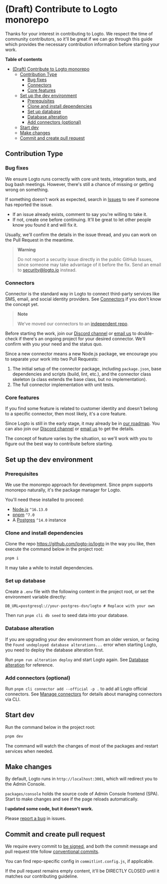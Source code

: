 # (Draft) Contribute to Logto monorepo

Thanks for your interest in contributing to Logto. We respect the time of community contributors, so it'll be great if we can go through this guide which provides the necessary contribution information before starting your work.

**Table of contents**

- [(Draft) Contribute to Logto monorepo](#draft-contribute-to-logto-monorepo)
  - [Contribution Type](#contribution-type)
    - [Bug fixes](#bug-fixes)
    - [Connectors](#connectors)
    - [Core features](#core-features)
  - [Set up the dev environment](#set-up-the-dev-environment)
    - [Prerequisites](#prerequisites)
    - [Clone and install dependencies](#clone-and-install-dependencies)
    - [Set up database](#set-up-database)
    - [Database alteration](#database-alteration)
    - [Add connectors (optional)](#add-connectors-optional)
  - [Start dev](#start-dev)
  - [Make changes](#make-changes)
  - [Commit and create pull request](#commit-and-create-pull-request)

## Contribution Type

### Bug fixes

We ensure Logto runs correctly with core unit tests, integration tests, and bug bash meetings. However, there's still a chance of missing or getting wrong on something.

If something doesn't work as expected, search in [Issues](https://github.com/logto-io/logto/issues) to see if someone has reported the issue.

- If an issue already exists, comment to say you're willing to take it.
- If not, create one before continuing. It'll be great to let other people know you found it and will fix it.

Usually, we'll confirm the details in the issue thread, and you can work on the Pull Request in the meantime.

> **Warning**
> 
> Do not report a security issue directly in the public GitHub Issues, since someone may take advantage of it before the fix. Send an email to [security@logto.io](mailto:security@logto.io) instead.

### Connectors

Connector is the standard way in Logto to connect third-party services like SMS, email, and social identity providers. See [Connectors](https://docs.logto.io/docs/references/connectors/) if you don't know the concept yet.

> **Note**
>
> We've moved our connectors to an [independent repo](https://github.com/logto-io/connectors).

Before starting the work, join our [Discord channel](https://discord.gg/cyWnux4cH6) or [email us](mailto:contact@logto.io) to double-check if there's an ongoing project for your desired connector. We'll confirm with you your need and the status quo.

Since a new connector means a new Node.js package, we encourage you to separate your work into two Pull Requests:

1. The initial setup of the connector package, including `package.json`, base dependencies and scripts (build, lint, etc.), and the connector class skeleton (a class extends the base class, but no implementation).
2. The full connector implementation with unit tests.

### Core features

If you find some feature is related to customer identity and doesn't belong to a specific connector, then most likely, it's a core feature.

Since Logto is still in the early stage, it may already be in [our roadmap](https://silverhand.notion.site/Logto-Public-Roadmap-d6a1ad19039946b7b1139811aed82dcc). You can also join our [Discord channel](https://discord.gg/vRvwuwgpVX) or [email us](mailto:contact@logto.io) to get the details.

The concept of feature varies by the situation, so we'll work with you to figure out the best way to contribute before starting.

## Set up the dev environment

### Prerequisites

We use the monorepo approach for development. Since pnpm supports monorepo naturally, it's the package manager for Logto.

You'll need these installed to proceed:

- [Node.js](https://nodejs.org/) `^16.13.0`
- [pnpm](https://pnpm.io/) `^7.0`
- A [Postgres](https://postgresql.org/) `^14.0` instance

### Clone and install dependencies

Clone the repo https://github.com/logto-io/logto in the way you like, then execute the command below in the project root:

```bash
pnpm i
```

It may take a while to install dependencies.

### Set up database

Create a `.env` file with the following content in the project root, or set the environment variable directly:

```env
DB_URL=postgresql://your-postgres-dsn/logto # Replace with your own
```

Then run `pnpm cli db seed` to seed data into your database.

### Database alteration

If you are upgrading your dev environment from an older version, or facing the `Found undeployed database alterations...` error when starting Logto, you need to deploy the database alteration first.

Run `pnpm run alteration deploy` and start Logto again. See [Database alteration](https://docs.logto.io/docs/tutorials/using-cli/database-alteration) for reference.

### Add connectors (optional)

Run `pnpm cli connector add --official -p .` to add all Logto official connectors. See [Manage connectors](https://docs.logto.io/docs/tutorials/using-cli/manage-connectors) for details about managing connectors via CLI.

## Start dev

Run the command below in the project root:

```bash
pnpm dev
```

The command will watch the changes of most of the packages and restart services when needed.

## Make changes

By default, Logto runs in `http://localhost:3001`, which will redirect you to the Admin Console.

`packages/console` holds the source code of Admin Console frontend (SPA). Start to make changes and see if the page reloads automatically.

**I updated some code, but it doesn't work.**

Please [report a bug](https://github.com/logto-io/logto/issues/new/choose) in issues.

## Commit and create pull request

We require every commit to [be signed](https://docs.github.com/en/authentication/managing-commit-signature-verification/signing-commits), and both the commit message and pull request title follow [conventional commits](https://www.conventionalcommits.org/en/v1.0.0/#summary).

You can find repo-specific config in `commitlint.config.js`, if applicable.

If the pull request remains empty content, it'll be DIRECTLY CLOSED until it matches our contributing guideline.
